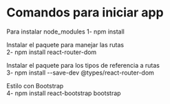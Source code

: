 # Comandos para iniciar app
 
Para instalar node_modules
1- npm install 

Instalar el paquete para manejar las rutas <br>
2- npm install react-router-dom<br>

Instalar el paquete para los tipos de referencia a rutas<br>
3- npm install --save-dev @types/react-router-dom<br>

Estilo con Bootstrap<br>
4- npm install react-bootstrap bootstrap<br>
